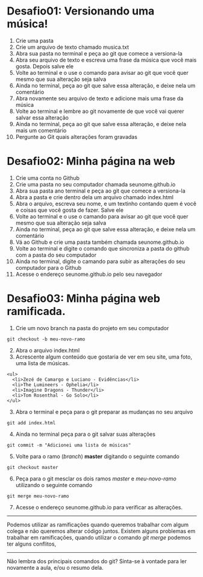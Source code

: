 <!-- Aula 06 - Git e Github -->
# Desafio01: Versionando uma música!

1. Crie uma pasta
2. Crie um arquivo de texto chamado musica.txt
3. Abra sua pasta no terminal e peça ao git que comece a versiona-la
4. Abra seu arquivo de texto e escreva uma frase da música que você mais gosta. Depois salve ele
5. Volte ao terminal e o use o comando para avisar ao git que você quer mesmo que sua alteração seja salva
6. Ainda no terminal, peça ao git que salve essa alteração, e deixe nela um comentário
7. Abra novamente seu arquivo de texto e adicione mais uma frase da música
8. Volte ao terminal e lembre ao git novamente de que você vai querer salvar essa alteração
9. Ainda no terminal, peça ao git que salve essa alteração, e deixe nela mais um comentário
10. Pergunte ao Git quais alterações foram gravadas

# Desafio02: Minha página na web

1. Crie uma conta no Github
2. Crie uma pasta no seu computador chamada seunome.github.io
3. Abra sua pasta ano terminal e peça ao git que comece a versiona-la
4. Abra a pasta e crie dentro dela um arquivo chamado index.html
5. Abra o arquivo, escreva seu nome, e um textinho contando quem é você e coisas que você gosta de fazer. Salve ele
6. Volte ao terminal e o use o camando para avisar ao git que você quer mesmo que sua alteração seja salva
7. Ainda no terminal, peça ao git que salve essa alteração, e deixe nela um comentário
8. Vá ao Github e crie uma pasta também chamada seunome.github.io
9. Volte ao terminal e digite o comando que sincroniza a pasta do github com a pasta do seu computador
10. Ainda no terminal, digite o camando para subir as alterações do seu computador para o Github
11. Acesse o endereço seunome.github.io pelo seu navegador

# Desafio03: Minha página web ramificada.

1. Crie um novo branch na pasta do projeto em seu computador
```
git checkout -b meu-novo-ramo
```
2. Abra o arquivo index.html
2. Acrescente algum conteúdo que gostaria de ver em seu site, uma foto, uma lista de músicas.
```
<ul>
  <li>Zezé de Camargo e Luciano - Evidências</li>
  <li>The Lumineers - Ophelia</li>
  <li>Imagine Dragons - Thunder</li>
  <li>Tom Rosenthal - Go Solo</li>
</ul>
```
3. Abra o terminal e peça para o git preparar as mudanças no seu arquivo
```
git add index.html
```
4. Ainda no terminal peça para o git salvar suas alterações
```
git commit -m "Adicionei uma lista de músicas"
```
5. Volte para o ramo (_branch_) **master** digitando o seguinte comando
```
git checkout master
```
6. Peça para o git mesclar os dois ramos _master_ e _meu-novo-ramo_ utilizando o seguinte comando
```
git merge meu-novo-ramo
```
7. Acesse o endereço seunome.github.io para verificar as alterações.

---
Podemos utilizar as ramificações quando queremos trabalhar com algum colega e não queremos alterar código juntos.
Existem alguns problemas em trabalhar em ramificações, quando utilizar o comando _git merge_ podemos ter alguns conflitos,

---


Não lembra dos principais comandos do git? Sinta-se à vontade para ler novamente a aula, e/ou o resumo dela.
